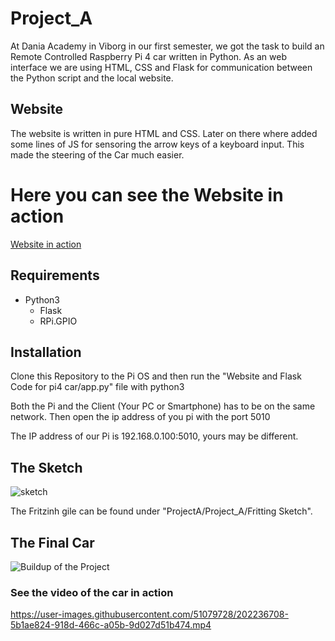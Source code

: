 # Project_A

At Dania Academy in Viborg in our first semester, we got the task to build an Remote Controlled Raspberry Pi 4 car written in Python. As an web interface we are using HTML, CSS and Flask for communication between the Python script and the local website.


## Website
The website is written in pure HTML and CSS. Later on there where added some lines of JS for sensoring the arrow keys of a keyboard input. This made the steering of the Car much easier.

# Here you can see the Website in action
[Website in action](https://user-images.githubusercontent.com/51079728/202239718-347a315c-9481-4311-a69c-9da176ec0681.mp4)

## Requirements

- Python3
    - Flask
    - RPi.GPIO

## Installation
Clone this Repository to the Pi OS and then run the "Website and Flask Code for pi4 car/app.py" file with python3

Both the Pi and the Client (Your PC or Smartphone) has to be on the same network. Then open the ip address of you pi with the port 5010

The IP address of our Pi is 192.168.0.100:5010, yours may be different.

## The Sketch
![sketch](https://user-images.githubusercontent.com/51079728/202237153-ed5260bf-ad94-4137-9edc-cd23194dc6cd.png)

The Fritzinh gile can be found under "ProjectA/Project_A/Fritting Sketch".

## The Final Car

![Buildup of the Project](https://user-images.githubusercontent.com/51079728/202236475-c35d9fb7-5456-4a1f-863c-c394a733beb4.jpg)

### See the video of the car in action
https://user-images.githubusercontent.com/51079728/202236708-5b1ae824-918d-466c-a05b-9d027d51b474.mp4
